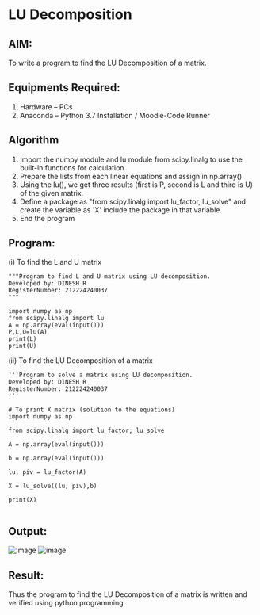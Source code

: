 # LU Decomposition 

## AIM:
To write a program to find the LU Decomposition of a matrix.

## Equipments Required:
1. Hardware – PCs
2. Anaconda – Python 3.7 Installation / Moodle-Code Runner

## Algorithm
1. Import the numpy module and lu module from scipy.linalg to use the built-in
functions for calculation
2. Prepare the lists from each linear equations and assign in np.array()
3. Using the lu(), we get three results (first is P, second is L and third is U) of the given
matrix.
4. Define a package as "from scipy.linalg import lu_factor, lu_solve" and create the
variable as 'X' include the package in that variable.
5. End the program

## Program:
(i) To find the L and U matrix
```
"""Program to find L and U matrix using LU decomposition.
Developed by: DINESH R
RegisterNumber: 212224240037
"""

import numpy as np
from scipy.linalg import lu
A = np.array(eval(input()))
P,L,U=lu(A)
print(L)
print(U)
```
(ii) To find the LU Decomposition of a matrix
```
'''Program to solve a matrix using LU decomposition.
Developed by: DINESH R
RegisterNumber: 212224240037
'''

# To print X matrix (solution to the equations)
import numpy as np

from scipy.linalg import lu_factor, lu_solve

A = np.array(eval(input()))

b = np.array(eval(input()))

lu, piv = lu_factor(A)

X = lu_solve((lu, piv),b)

print(X)


```

## Output:
![image](https://github.com/user-attachments/assets/7dba53de-b512-43f0-bfb6-78019f7801a1)
![image](https://github.com/user-attachments/assets/4c474b99-7c92-465e-ab78-cd90d62a1d5c)

## Result:
Thus the program to find the LU Decomposition of a matrix is written and verified using python programming.

